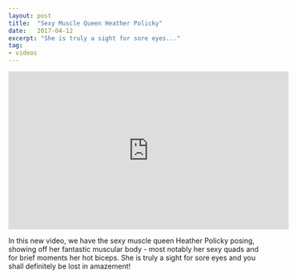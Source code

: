 ```yaml
---
layout: post
title:  "Sexy Muscle Queen Heather Policky"
date:   2017-04-12
excerpt: "She is truly a sight for sore eyes..."
tag:
- videos 
---
```


<iframe width="560" height="315" src="https://www.youtube.com/embed/youHrzXr8AQ" frameborder="0" allowfullscreen></iframe>
     
 In this new video, we have the sexy muscle queen Heather Policky posing, showing off her fantastic muscular body - most notably her sexy quads and for brief moments her hot biceps. She is truly a sight for sore eyes and you shall definitely be lost in amazement!